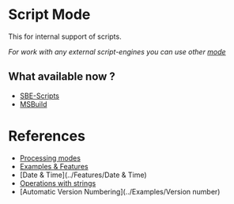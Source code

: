 # Script Mode

This for internal support of scripts.

*For work with any external script-engines you can use other [mode](../Modes)*

## What available now ?

* [SBE-Scripts](../Scripts_&_Commands/SBE-Scripts)
* [MSBuild](../Scripts_&_Commands/MSBuild)

# References

* [Processing modes](../Modes)
* [Examples & Features](../Examples)
* [Date & Time](../Features/Date & Time)
* [Operations with strings](../Features/Strings)
* [Automatic Version Numbering](../Examples/Version number)